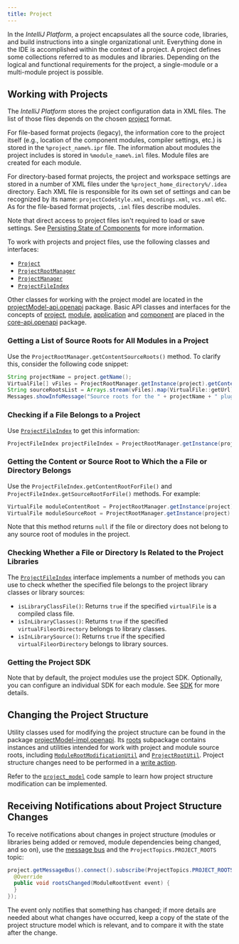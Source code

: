 ```yaml
---
title: Project
---
```


In the *IntelliJ Platform*, a project encapsulates all the source code, libraries, and build instructions into a single organizational unit. 
Everything done in the IDE is accomplished within the context of a project. 
A project defines some collections referred to as modules and libraries. 
Depending on the logical and functional requirements for the project, a single-module or a multi-module project is possible.

## Working with Projects

The *IntelliJ Platform* stores the project configuration data in XML files. 
The list of those files depends on the chosen [project](https://www.jetbrains.com/help/idea/about-projects.html) format.

For file-based format projects (legacy), the information core to the project itself (e.g., location of the component modules, compiler settings, etc.) is stored in the `%project_name%.ipr` file. 
The information about modules the project includes is stored in `%module_name%.iml` files. 
Module files are created for each module.

For directory-based format projects, the project and workspace settings are stored in a number of XML files under the `%project_home_directory%/.idea` directory. 
Each XML file is responsible for its own set of settings and can be recognized by its name: `projectCodeStyle.xml`, `encodings.xml`, `vcs.xml` etc. 
As for the file-based format projects, `.iml` files describe modules.

Note that direct access to project files isn't required to load or save settings. 
See [Persisting State of Components](../../basics/persisting_state_of_components.md) for more information.

To work with projects and project files, use the following classes and interfaces:
* [`Project`](upsource:///platform/core-api/src/com/intellij/openapi/project/Project.java)
* [`ProjectRootManager`](upsource:///platform/projectModel-api/src/com/intellij/openapi/roots/ProjectRootManager.java)
* [`ProjectManager`](upsource:///platform/projectModel-api/src/com/intellij/openapi/project/ProjectManager.java)
* [`ProjectFileIndex`](upsource:///platform/projectModel-api/src/com/intellij/openapi/roots/ProjectFileIndex.java)

Other classes for working with the project model are located in the [projectModel-api.openapi](upsource:///platform/projectModel-api/src/com/intellij/openapi) package. 
Basic API classes and interfaces for the concepts of [project](upsource:///platform/core-api/src/com/intellij/openapi/project/Project.java), [module](upsource:///platform/core-api/src/com/intellij/openapi/module/Module.java), [application](upsource:///platform/core-api/src/com/intellij/openapi/application/Application.java) and [component](upsource:///platform/core-api/src/com/intellij/openapi/components/ProjectComponent.java) are placed in the [core-api.openapi](upsource:///platform/core-api/src/com/intellij/openapi) package.

### Getting a List of Source Roots for All Modules in a Project
Use the `ProjectRootManager.getContentSourceRoots()` method. To clarify this, consider the following code snippet:

```java
String projectName = project.getName();
VirtualFile[] vFiles = ProjectRootManager.getInstance(project).getContentSourceRoots();
String sourceRootsList = Arrays.stream(vFiles).map(VirtualFile::getUrl).collect(Collectors.joining("\n"));
Messages.showInfoMessage("Source roots for the " + projectName + " plugin:\n" + sourceRootsList, "Project Properties");
```

### Checking if a File Belongs to a Project
Use [`ProjectFileIndex`](upsource:///platform/projectModel-api/src/com/intellij/openapi/roots/ProjectFileIndex.java) to get this information:
```java
ProjectFileIndex projectFileIndex = ProjectRootManager.getInstance(project).getFileIndex();
```

### Getting the Content or Source Root to Which the a File or Directory Belongs
Use the `ProjectFileIndex.getContentRootForFile()` and `ProjectFileIndex.getSourceRootForFile()` methods. 
For example:
```java
VirtualFile moduleContentRoot = ProjectRootManager.getInstance(project).getFileIndex().getContentRootForFile(virtualFileOrDirectory);
VirtualFile moduleSourceRoot = ProjectRootManager.getInstance(project).getFileIndex().getSourceRootForFile(virtualFileOrDirectory);
```

Note that this method returns `null` if the file or directory does not belong to any source root of modules in the project.
 
### Checking Whether a File or Directory Is Related to the Project Libraries
The [`ProjectFileIndex`](upsource:///platform/projectModel-api/src/com/intellij/openapi/roots/ProjectFileIndex.java) interface implements a number of methods you can use to check whether the specified file belongs to the project library classes or library sources:
* `isLibraryClassFile()`: Returns `true` if the specified `virtualFile` is a compiled class file.
* `isInLibraryClasses()`: Returns `true` if the specified `virtualFileorDirectory` belongs to library classes.
* `isInLibrarySource()`: Returns `true` if the specified `virtualFileorDirectory` belongs to library sources.

### Getting the Project SDK
Note that by default, the project modules use the project SDK. 
Optionally, you can configure an individual SDK for each module. 
See [SDK](sdk.md) for more details.

## Changing the Project Structure
Utility classes used for modifying the project structure can be found in the package [projectModel-impl.openapi](upsource:///platform/projectModel-impl/src/com/intellij/openapi). Its [roots](upsource:///platform/projectModel-impl/src/com/intellij/openapi/roots/) subpackage contains instances and utilities intended for work with project and module source roots, including [`ModuleRootModificationUtil`](upsource:///platform/projectModel-api/src/com/intellij/openapi/roots/ModuleRootModificationUtil.java) and [`ProjectRootUtil`](upsource:///platform/projectModel-impl/src/com/intellij/openapi/projectRoots/impl/ProjectRootUtil.java). Project structure
changes need to be performed in a [write action](/basics/architectural_overview/general_threading_rules.md#readwrite-lock).

Refer to the [`project_model`](https://github.com/JetBrains/intellij-sdk-docs/blob/master/code_samples/project_model/src/main/java/org/intellij/sdk/project/model/ModificationAction.java) code sample to learn how project structure modification can be implemented.

## Receiving Notifications about Project Structure Changes
To receive notifications about changes in project structure (modules or libraries being added or removed, module dependencies being changed, and so on), use the [message bus](/reference_guide/messaging_infrastructure.md) and the `ProjectTopics.PROJECT_ROOTS` topic:

```java
project.getMessageBus().connect().subscribe(ProjectTopics.PROJECT_ROOTS, new ModuleRootListener() {
  @Override
  public void rootsChanged(ModuleRootEvent event) {
  }
});
```

The event only notifies that something has changed; if more details are needed about what changes have occurred, keep a copy of the state of the project structure model which is relevant, and to compare it with the state after the change.
